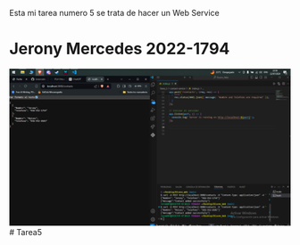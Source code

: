 Esta mi tarea numero 5 se trata de hacer un Web Service  

# Jerony Mercedes 2022-1794

![Esta es mi captura de pantalla](Captura.PNG)# Tarea5
